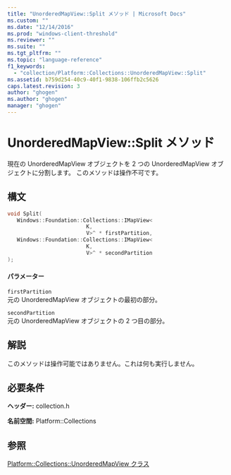 ```yaml
---
title: "UnorderedMapView::Split メソッド | Microsoft Docs"
ms.custom: ""
ms.date: "12/14/2016"
ms.prod: "windows-client-threshold"
ms.reviewer: ""
ms.suite: ""
ms.tgt_pltfrm: ""
ms.topic: "language-reference"
f1_keywords: 
  - "collection/Platform::Collections::UnorderedMapView::Split"
ms.assetid: b759d254-40c9-40f1-9838-106ffb2c5626
caps.latest.revision: 3
author: "ghogen"
ms.author: "ghogen"
manager: "ghogen"
---
```

# UnorderedMapView::Split メソッド
現在の UnorderedMapView オブジェクトを 2 つの UnorderedMapView オブジェクトに分割します。 このメソッドは操作不可です。  
  
## 構文  
  
```cpp  
void Split(  
   Windows::Foundation::Collections::IMapView<  
                         K,  
                         V>^ * firstPartition,  
   Windows::Foundation::Collections::IMapView<  
                         K,  
                         V>^ * secondPartition  
);  
```  
  
#### パラメーター  
 `firstPartition`  
 元の UnorderedMapView オブジェクトの最初の部分。  
  
 `secondPartition`  
 元の UnorderedMapView オブジェクトの 2 つ目の部分。  
  
## 解説  
 このメソッドは操作可能ではありません。これは何も実行しません。  
  
## 必要条件  
 **ヘッダー:** collection.h  
  
 **名前空間:** Platform::Collections  
  
## 参照  
 [Platform::Collections::UnorderedMapView クラス](../cppcx/platform-collections-unorderedmapview-class.md)